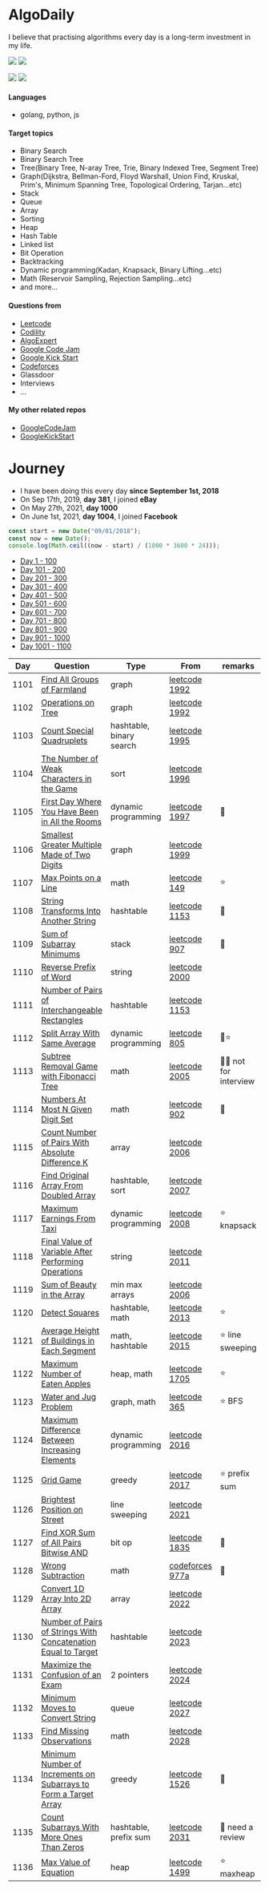 # AlgoDaily

I believe that practising algorithms every day is a long-term investment in my life.

[![](https://img.shields.io/badge/dynamic/json?style=flat&labelColor=black&color=green&label=Solved&query=solvedOverTotal&url=https%3A%2F%2Fleetcode-badge.vercel.app%2Fapi%2Fusers%2Fcalvinchankf&logo=leetcode&logoColor=yellow)](https://leetcode.com/calvinchankf/)
[![](https://img.shields.io/badge/dynamic/json?style=flat&labelColor=black&color=green&label=Ranking&query=ranking&url=https%3A%2F%2Fleetcode-badge.vercel.app%2Fapi%2Fusers%2Fcalvinchankf&logo=leetcode&logoColor=yellow)](https://leetcode.com/calvinchankf/)

![](https://badges.pufler.dev/created/calvinchankf/algodaily)
![](https://badges.pufler.dev/updated/calvinchankf/algodaily)

#### Languages

-   golang, python, js

#### Target topics

-   Binary Search
-   Binary Search Tree
-   Tree(Binary Tree, N-aray Tree, Trie, Binary Indexed Tree, Segment Tree)
-   Graph(Dijkstra, Bellman-Ford, Floyd Warshall, Union Find, Kruskal, Prim's, Minimum Spanning Tree, Topological Ordering, Tarjan...etc)
-   Stack
-   Queue
-   Array
-   Sorting
-   Heap
-   Hash Table
-   Linked list
-   Bit Operation
-   Backtracking
-   Dynamic programming(Kadan, Knapsack, Binary Lifting...etc)
-   Math (Reservoir Sampling, Rejection Sampling...etc)
-   and more...

#### Questions from

-   [Leetcode](https://leetcode.com)
-   [Codility](https://app.codility.com/programmers/lessons/)
-   [AlgoExpert](https://www.algoexpert.io)
-   [Google Code Jam](https://codingcompetitions.withgoogle.com/codejam)
-   [Google Kick Start](https://codingcompetitions.withgoogle.com/kickstart/)
-   [Codeforces](https://codeforces.com)
-   Glassdoor
-   Interviews
-   ...

#### My other related repos

-   [GoogleCodeJam](https://github.com/calvinchankf/GoogleCodeJam)
-   [GoogleKickStart](https://github.com/calvinchankf/GoogleKickStart)

# Journey

-   I have been doing this every day **since September 1st, 2018**
-   On Sep 17th, 2019, **day 381**, I joined **eBay**
-   On May 27th, 2021, **day 1000**
-   On June 1st, 2021, **day 1004**, I joined **Facebook**

```js
const start = new Date("09/01/2018");
const now = new Date();
console.log(Math.ceil((now - start) / (1000 * 3600 * 24)));
```

-   [Day 1 - 100](./markdowns/day1-100.md)
-   [Day 101 - 200](./markdowns/day101-200.md)
-   [Day 201 - 300](./markdowns/day201-300.md)
-   [Day 301 - 400](./markdowns/day301-400.md)
-   [Day 401 - 500](./markdowns/day401-500.md)
-   [Day 501 - 600](./markdowns/day501-600.md)
-   [Day 601 - 700](./markdowns/day601-700.md)
-   [Day 701 - 800](./markdowns/day701-800.md)
-   [Day 801 - 900](./markdowns/day801-900.md)
-   [Day 901 - 1000](./markdowns/day901-1000.md)
-   [Day 1001 - 1100](./markdowns/day1001-1100.md)

| Day  | Question                                                                                                                                            | Type                     | From                                                                                                             | remarks                |
| ---- | --------------------------------------------------------------------------------------------------------------------------------------------------- | ------------------------ | ---------------------------------------------------------------------------------------------------------------- | ---------------------- |
| 1101 | [Find All Groups of Farmland](/leetcode/1992-find-all-groups-of-farmland)                                                                           | graph                    | [leetcode 1992](https://leetcode.com/problems/find-all-groups-of-farmland/)                                      |                        |
| 1102 | [Operations on Tree](/leetcode/1993-operations-on-tree)                                                                                             | graph                    | [leetcode 1992](https://leetcode.com/problems/operations-on-tree/)                                               |                        |
| 1103 | [Count Special Quadruplets](/leetcode/1992-count-special-quadruplets)                                                                               | hashtable, binary search | [leetcode 1995](https://leetcode.com/problems/count-special-quadruplets/)                                        |                        |
| 1104 | [The Number of Weak Characters in the Game](/leetcode/1996-the-number-of-weak-characters-in-the-game)                                               | sort                     | [leetcode 1996](https://leetcode.com/problems/the-number-of-weak-characters-in-the-game/)                        |                        |
| 1105 | [First Day Where You Have Been in All the Rooms](/leetcode/1997-first-day-where-you-have-been-in-all-the-rooms)                                     | dynamic programming      | [leetcode 1997](https://leetcode.com/problems/first-day-where-you-have-been-in-all-the-rooms/)                   | 📌                     |
| 1106 | [Smallest Greater Multiple Made of Two Digits](/leetcode/1999-smallest-greater-multiple-made-of-two-digits)                                         | graph                    | [leetcode 1999](https://leetcode.com/problems/smallest-greater-multiple-made-of-two-digits/)                     |                        |
| 1107 | [Max Points on a Line](/leetcode/149-max-points-on-a-line)                                                                                          | math                     | [leetcode 149](https://leetcode.com/problems/max-points-on-a-line/)                                              | ⭐️                    |
| 1108 | [String Transforms Into Another String](/leetcode/1153-string-transforms-into-another-string)                                                       | hashtable                | [leetcode 1153](https://leetcode.com/problems/string-transforms-into-another-string/)                            | 📌                     |
| 1109 | [Sum of Subarray Minimums](/leetcode/907-sum-of-subarray-minimums)                                                                                  | stack                    | [leetcode 907](https://leetcode.com/problems/sum-of-subarray-minimums/)                                          | 📌                     |
| 1110 | [Reverse Prefix of Word](/leetcode/2000-reverse-prefix-of-word)                                                                                     | string                   | [leetcode 2000](https://leetcode.com/problems/reverse-prefix-of-word/)                                           |                        |
| 1111 | [Number of Pairs of Interchangeable Rectangles](/leetcode/2001-number-of-pairs-of-interchangeable-rectangles)                                       | hashtable                | [leetcode 1153](https://leetcode.com/problems/number-of-pairs-of-interchangeable-rectangles/)                    |                        |
| 1112 | [Split Array With Same Average](/leetcode/805-split-array-with-same-average)                                                                        | dynamic programming      | [leetcode 805](https://leetcode.com/problems/split-array-with-same-average/)                                     | 📌⭐️                  |
| 1113 | [Subtree Removal Game with Fibonacci Tree](/leetcode/2005-subtree-removal-game-with-fibonacci-tree)                                                 | math                     | [leetcode 2005](https://leetcode.com/problems/subtree-removal-game-with-fibonacci-tree/)                         | 📌🌚 not for interview |
| 1114 | [Numbers At Most N Given Digit Set](/leetcode/902-numbers-at-most-n-given-digit-set)                                                                | math                     | [leetcode 902](https://leetcode.com/problems/numbers-at-most-n-given-digit-set/)                                 | 📌                     |
| 1115 | [Count Number of Pairs With Absolute Difference K](/leetcode/2006-count-number-of-pairs-with-absolute-difference-k)                                 | array                    | [leetcode 2006](https://leetcode.com/problems/count-number-of-pairs-with-absolute-difference-k/)                 |                        |
| 1116 | [Find Original Array From Doubled Array](/leetcode/2007-find-original-array-from-doubled-array)                                                     | hashtable, sort          | [leetcode 2007](https://leetcode.com/problems/find-original-array-from-doubled-array/)                           |                        |
| 1117 | [Maximum Earnings From Taxi](/leetcode/2008-maximum-earnings-from-taxi)                                                                             | dynamic programming      | [leetcode 2008](https://leetcode.com/problems/maximum-earnings-from-taxi/)                                       | ⭐️ knapsack           |
| 1118 | [Final Value of Variable After Performing Operations](/leetcode/2011-final-value-of-variable-after-performing-operations)                           | string                   | [leetcode 2011](https://leetcode.com/problems/final-value-of-variable-after-performing-operations/)              |                        |
| 1119 | [Sum of Beauty in the Array](/leetcode/2012-sum-of-beauty-in-the-array)                                                                             | min max arrays           | [leetcode 2006](https://leetcode.com/problems/count-number-of-pairs-with-absolute-difference-k/)                 |                        |
| 1120 | [Detect Squares](/leetcode/2013-detect-squares)                                                                                                     | hashtable, math          | [leetcode 2013](https://leetcode.com/problems/detect-squares/)                                                   | ⭐️                    |
| 1121 | [Average Height of Buildings in Each Segment](/leetcode/2015-average-height-of-buildings-in-each-segment)                                           | math, hashtable          | [leetcode 2015](https://leetcode.com/problems/average-height-of-buildings-in-each-segment/)                      | ⭐️ line sweeping      |
| 1122 | [Maximum Number of Eaten Apples](/leetcode/1705-maximum-number-of-eaten-apples)                                                                     | heap, math               | [leetcode 1705](https://leetcode.com/problems/maximum-number-of-eaten-apples/)                                   | ⭐️                    |
| 1123 | [Water and Jug Problem](/leetcode/365-water-and-jug-problem)                                                                                        | graph, math              | [leetcode 365](https://leetcode.com/problems/water-and-jug-problem/)                                             | ⭐️ BFS                |
| 1124 | [Maximum Difference Between Increasing Elements](/leetcode/2016-maximum-difference-between-increasing-elements)                                     | dynamic programming      | [leetcode 2016](https://leetcode.com/problems/maximum-difference-between-increasing-elements/)                   |                        |
| 1125 | [Grid Game](/leetcode/2017-grid-game)                                                                                                               | greedy                   | [leetcode 2017](https://leetcode.com/problems/grid-game/)                                                        | ⭐️ prefix sum         |
| 1126 | [Brightest Position on Street](/leetcode/2021-brightest-position-on-street)                                                                         | line sweeping            | [leetcode 2021](https://leetcode.com/problems/brightest-position-on-street/)                                     |                        |
| 1127 | [Find XOR Sum of All Pairs Bitwise AND](/leetcode/1835-find-xor-sum-of-all-pairs-bitwise-and)                                                       | bit op                   | [leetcode 1835](https://leetcode.com/problems/find-xor-sum-of-all-pairs-bitwise-and/)                            | 📌                     |
| 1128 | [Wrong Subtraction](/codeforces/977A)                                                                                                               | math                     | [codeforces 977a](https://codeforces.com/problemset/problem/977/A)                                               | 📌                     |
| 1129 | [Convert 1D Array Into 2D Array](/leetcode/2022-convert-1d-array-into-2d-array)                                                                     | array                    | [leetcode 2022](https://leetcode.com/problems/convert-1d-array-into-2d-array/)                                   |                        |
| 1130 | [Number of Pairs of Strings With Concatenation Equal to Target](/leetcode/2023-number-of-pairs-of-strings-with-concatenation-equal-to-target)       | hashtable                | [leetcode 2023](https://leetcode.com/problems/number-of-pairs-of-strings-with-concatenation-equal-to-target/)    |                        |
| 1131 | [Maximize the Confusion of an Exam](/leetcode/2024-maximize-the-confusion-of-an-exam)                                                               | 2 pointers               | [leetcode 2024](https://leetcode.com/problems/maximize-the-confusion-of-an-exam/)                                |                        |
| 1132 | [Minimum Moves to Convert String](/leetcode/2027-minimum-moves-to-convert-string)                                                                   | queue                    | [leetcode 2027](https://leetcode.com/problems/minimum-moves-to-convert-string/)                                  |                        |
| 1133 | [Find Missing Observations](/leetcode/2028-find-missing-observations)                                                                               | math                     | [leetcode 2028](https://leetcode.com/problems/find-missing-observations/)                                        |                        |
| 1134 | [Minimum Number of Increments on Subarrays to Form a Target Array](/leetcode/1526-minimum-number-of-increments-on-subarrays-to-form-a-target-array) | greedy                   | [leetcode 1526](https://leetcode.com/problems/minimum-number-of-increments-on-subarrays-to-form-a-target-array/) | 📌                     |
| 1135 | [Count Subarrays With More Ones Than Zeros](/leetcode/2031-count-subarrays-with-more-ones-than-zeros)                                               | hashtable, prefix sum    | [leetcode 2031](https://leetcode.com/problems/count-subarrays-with-more-ones-than-zeros/)                        | 📌 need a review       |
| 1136 | [Max Value of Equation](/leetcode/1499-max-value-of-equation)                                                                                       | heap                     | [leetcode 1499](https://leetcode.com/problems/max-value-of-equation/)                                            | ⭐️ maxheap            |
